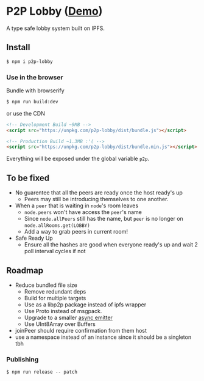 # P2P Lobby ([Demo](https://mothepro.github.io/p2p-lobby/demo))
A type safe lobby system built on IPFS.

## Install
```bash
$ npm i p2p-lobby
```

### Use in the browser
Bundle with browserify
```bash
$ npm run build:dev
```

or use the CDN
```html
<!-- Development Build ~9MB -->
<script src="https://unpkg.com/p2p-lobby/dist/bundle.js"></script>

<!-- Production Build ~1.3MB :'( -->
<script src="https://unpkg.com/p2p-lobby/dist/bundle.min.js"></script>
```
Everything will be exposed under the global variable `p2p`.

## To be fixed
+ No guarentee that all the peers are ready once the host ready's up
  + Peers may still be introducing themselves to one another.
+ When a `peer` that is waiting in `node`'s room leaves
  + `node.peers` won't have access the `peer`'s name
  + Since `node.allPeers` still has the name, but `peer` is no longer on `node.allRooms.get(LOBBY)`
  + Add a way to grab peers in current room!
+ Safe Ready Up
  + Ensure all the hashes are good when everyone ready's up and wait 2 poll interval cycles if not

## Roadmap
+ Reduce bundled file size
  + Remove redundant deps
  + Build for multiple targets
  + Use as a libp2p package instead of ipfs wrapper
  + Use Proto instead of msgpack.
  + Upgrade to a smaller [async emitter](https://github.com/sindresorhus/emittery)
  + Use UInt8Array over Buffers
+ joinPeer should require confirmation from them host
+ use a namespace instead of an instance since it should be a singleton tbh


### Publishing
```shell
$ npm run release -- patch
```
